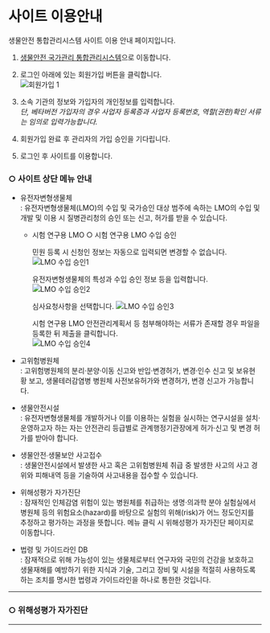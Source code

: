 # 사이트 이용안내
생물안전 통합관리시스템 사이트 이용 안내 페이지입니다.  


1. [생물안전 국가관리 통합관리시스템](http://125.6.37.38/)으로 이동합니다. 
2. 로그인 아래에 있는 회원가입 버튼을 클릭합니다.  
![회원가입 1](https://user-images.githubusercontent.com/125325764/219531582-98b77b49-25a5-49b9-8341-126784882b3c.PNG)  

3. 소속 기관의 정보와 가입자의 개인정보를 입력합니다.  
_단, 베타버전 가입자의 경우 사업자 등록증과 사업자 등록번호, 역할(권한)확인 서류는 임의로 입력가능합니다._    
4. 회원가입 완료 후 관리자의 가입 승인을 기다립니다.
5. 로그인 후 사이트를 이용합니다.



### ○ 사이트 상단 메뉴 안내
+ 유전자변형생물체 <br>
    : 유전자변형생물체(LMO)의 수입 및 국가승인 대상 범주에 속하는 LMO의 수입 및 개발 및 이용 시 질병관리청의 승인 또는 신고, 허가를 받을 수 있습니다. 
    - 시험 연구용 LMO 
       ○ 시험 연구용 LMO 수입 승인

        민원 등록 시 신청인 정보는 자동으로 입력되면 변경할 수 없습니다.  
![LMO 수입 승인1](https://user-images.githubusercontent.com/125325764/219984035-161d4402-2b4b-4945-973c-77046f301ac9.PNG)  
  
         
        유전자변형생물체의 특성과 수입 승인 정보 등을 입력합니다.  
![LMO 수입 승인2](https://user-images.githubusercontent.com/125325764/219984037-5d641ac3-d58c-45f0-953f-4d585f5aa825.PNG)  

           
        심사요청사항을 선택합니다. 
![LMO 수입 승인3](https://user-images.githubusercontent.com/125325764/219984038-a21d13d4-da35-4bad-9e8d-107ea313b3b9.PNG) 


        시험 연구용 LMO 안전관리계획서 등 첨부해야하는 서류가 존재할 경우 파일을 등록한 뒤 제출을 클릭합니다.  
![LMO 수입 승인4](https://user-images.githubusercontent.com/125325764/219984041-f2c64aaa-d693-4f47-b4c6-bd0c0a6f3dd2.PNG)


    

+ 고위험병원체 <br>
    : 고위험병원체의 분리·분양·이동 신고와 반입·변경허가, 변경·인수 신고 및 보유현황 보고, 생물테러감염병 병원체 사전보유허가와 변경허가, 변경 신고가 가능합니다.  

+ 생물안전시설 <br>
    : 유전자변형생물체를 개발하거나 이를 이용하는 실험을 실시하는 연구시설을 설치·운영하고자 하는 자는 안전관리 등급별로 관계행정기관장에게 허가·신고 및 변경 허가를 받아야 합니다.  
    
+ 생물안전∙생물보안 사고접수 <br>
    : 생물안전시설에서 발생한 사고 혹은 고위험병원체 취급 중 발생한 사고의 사고 경위와 피해내역 등을 기술하여 사고내용을 접수할 수 있습니다.  
    
+ 위해성평가 자가진단 <br>
    : 잠재적인 인체감염 위험이 있는 병원체를 취급하는 생명·의과학 분야 실험실에서 병원체 등의 위험요소(hazard)를 바탕으로 실험의 위해(risk)가 어느 정도인지를 추정하고 평가하는 과정을 뜻합니다. 메뉴 클릭 시 위해성평가 자가진단 페이지로 이동합니다. 

+ 법령 및 가이드라인 DB <br>
    : 잠재적으로 위해 가능성이 있는 생물체로부터 연구자와 국민의 건강을 보호하고 생물재해를 예방하기 위한 지식과 기술, 그리고 장비 및 시설을 적절히 사용하도록 하는 조치를 명시한 법령과 가이드라인을 하나로 통한한 것입니다.<br>
    
    
    
      
---
### ○ 위해성평가 자가진단






---



